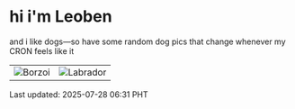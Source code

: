 # hi i'm Leoben

and i like dogs—so have some random dog pics that change whenever my CRON feels like it

|  |  |
|--------|----------|
| ![Borzoi](https://random-dog-vercel.vercel.app/api/random-borzoi?v=1753655461) | ![Labrador](https://random-dog-vercel.vercel.app/api/random-labrador?v=1753655461) |

Last updated: 2025-07-28 06:31 PHT
